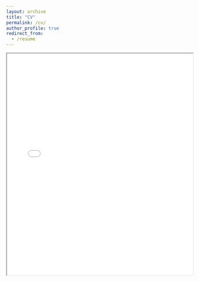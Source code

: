 ```yaml
---
layout: archive
title: "CV"
permalink: /cv/
author_profile: true
redirect_from:
  - /resume
---
```


<iframe src="[https://dl.dropboxusercontent.com/s/abc123xyz/my-document.pdf](https://www.dropbox.com/scl/fi/sg5194t75t04ymahyct86/Jairo_cv.pdf?rlkey=l5kmpi5tps3zy2gsu3ddthp36&st=vrlwvj7m&dl=0)" width="100%" height="600px">
</iframe>
